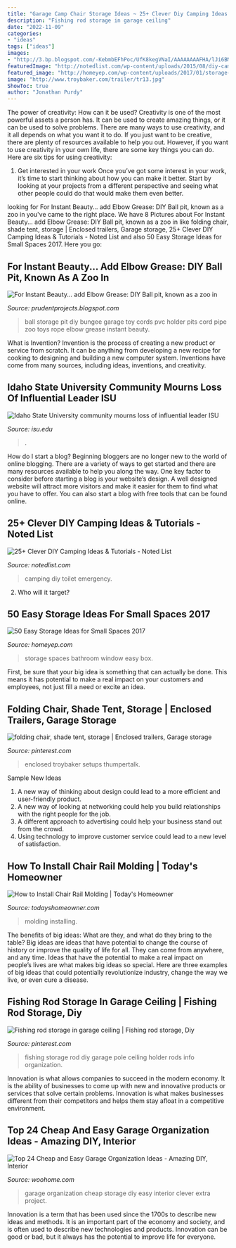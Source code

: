 ```yaml
---
title: "Garage Camp Chair Storage Ideas ~ 25+ Clever Diy Camping Ideas &amp; Tutorials"
description: "Fishing rod storage in garage ceiling"
date: "2022-11-09"
categories:
- "ideas"
tags: ["ideas"]
images:
- "http://3.bp.blogspot.com/-KebmbEFhPoc/UfK8kegVNaI/AAAAAAAAFHA/lJi6BMTFE30/s1600/ball+pit+4.JPG"
featuredImage: "http://notedlist.com/wp-content/uploads/2015/08/diy-camping-ideas/28-diy-camping-ideas.jpg"
featured_image: "http://homeyep.com/wp-content/uploads/2017/01/storage-for-small/39-easy-storage-ideas-for-small-spaces.jpg"
image: "http://www.troybaker.com/trailer/tr13.jpg"
ShowToc: true
author: "Jonathan Purdy"
---
```



The power of creativity: How can it be used?
Creativity is one of the most powerful assets a person has. It can be used to create amazing things, or it can be used to solve problems. There are many ways to use creativity, and it all depends on what you want it to do. If you just want to be creative, there are plenty of resources available to help you out. However, if you want to use creativity in your own life, there are some key things you can do. Here are six tips for using creativity: 
1. Get interested in your work
Once you’ve got some interest in your work, it’s time to start thinking about how you can make it better. Start by looking at your projects from a different perspective and seeing what other people could do that would make them even better.

	

		
looking for For Instant Beauty... add Elbow Grease: DIY Ball pit, known as a zoo in you've came to the right place. We have 8 Pictures about For Instant Beauty... add Elbow Grease: DIY Ball pit, known as a zoo in like folding chair, shade tent, storage | Enclosed trailers, Garage storage, 25+ Clever DIY Camping Ideas &amp; Tutorials - Noted List and also 50 Easy Storage Ideas for Small Spaces 2017. Here you go:
		
    
## For Instant Beauty... Add Elbow Grease: DIY Ball Pit, Known As A Zoo In

<img loading=lazy src="http://3.bp.blogspot.com/-KebmbEFhPoc/UfK8kegVNaI/AAAAAAAAFHA/lJi6BMTFE30/s1600/ball+pit+4.JPG" onerror="this.onerror=null;this.src='https://tse1.mm.bing.net/th?id=OIP.TADHR5nZJRzkCSMEo_sOvgHaJ4&amp;pid=15.1';" alt="For Instant Beauty... add Elbow Grease: DIY Ball pit, known as a zoo in">

_Source: prudentprojects.blogspot.com_

>ball storage pit diy bungee garage toy cords pvc holder pits cord pipe zoo toys rope elbow grease instant beauty. 

	

What is Invention?
Invention is the process of creating a new product or service from scratch. It can be anything from developing a new recipe for cooking to designing and building a new computer system. Inventions have come from many sources, including ideas, inventions, and creativity.

    
## Idaho State University Community Mourns Loss Of Influential Leader ISU

<img loading=lazy src="https://isu.edu/media/publications/headlines/fall-2019/180928-bonfire-26-copy.jpg" onerror="this.onerror=null;this.src='https://tse3.mm.bing.net/th?id=OIP.Spzw84oNBnNkvf53kfAEnQHaE8&amp;pid=15.1';" alt="Idaho State University community mourns loss of influential leader ISU">

_Source: isu.edu_

>. 

	

How do I start a blog?
Beginning bloggers are no longer new to the world of online blogging. There are a variety of ways to get started and there are many resources available to help you along the way. One key factor to consider before starting a blog is your website’s design. A well designed website will attract more visitors and make it easier for them to find what you have to offer. You can also start a blog with free tools that can be found online.

    
## 25+ Clever DIY Camping Ideas &amp; Tutorials - Noted List

<img loading=lazy src="http://notedlist.com/wp-content/uploads/2015/08/diy-camping-ideas/28-diy-camping-ideas.jpg" onerror="this.onerror=null;this.src='https://tse4.mm.bing.net/th?id=OIP.-KKlQdx9W1mWsH7IOcQjYQHaLH&amp;pid=15.1';" alt="25+ Clever DIY Camping Ideas &amp; Tutorials - Noted List">

_Source: notedlist.com_

>camping diy toilet emergency. 

	

2) Who will it target?

    
## 50 Easy Storage Ideas For Small Spaces 2017

<img loading=lazy src="http://homeyep.com/wp-content/uploads/2017/01/storage-for-small/39-easy-storage-ideas-for-small-spaces.jpg" onerror="this.onerror=null;this.src='https://tse4.mm.bing.net/th?id=OIP.KrakZ14LurKyqsx-rwb2YgHaT3&amp;pid=15.1';" alt="50 Easy Storage Ideas for Small Spaces 2017">

_Source: homeyep.com_

>storage spaces bathroom window easy box. 

	

First, be sure that your big idea is something that can actually be done. This means it has potential to make a real impact on your customers and employees, not just fill a need or excite an idea.

    
## Folding Chair, Shade Tent, Storage | Enclosed Trailers, Garage Storage

<img loading=lazy src="http://www.troybaker.com/trailer/tr13.jpg" onerror="this.onerror=null;this.src='https://tse2.mm.bing.net/th?id=OIP.4q07EqCzuK5rc0EdSgm5wAHaFj&amp;pid=15.1';" alt="folding chair, shade tent, storage | Enclosed trailers, Garage storage">

_Source: pinterest.com_

>enclosed troybaker setups thumpertalk. 

	

Sample New Ideas
1. A new way of thinking about design could lead to a more efficient and user-friendly product.
2. A new way of looking at networking could help you build relationships with the right people for the job.
3. A different approach to advertising could help your business stand out from the crowd.
4. Using technology to improve customer service could lead to a new level of satisfaction.

    
## How To Install Chair Rail Molding | Today&#039;s Homeowner

<img loading=lazy src="http://www.todayshomeowner.com/wp-content/uploads/2015/12/web-0076-how-install-chair-rail-molding.jpg" onerror="this.onerror=null;this.src='https://tse3.mm.bing.net/th?id=OIP.tzrBTiSjclhy33IYBwgcogHaDo&amp;pid=15.1';" alt="How to Install Chair Rail Molding | Today&#039;s Homeowner">

_Source: todayshomeowner.com_

>molding installing. 

	

The benefits of big ideas: What are they, and what do they bring to the table?
Big ideas are ideas that have potential to change the course of history or improve the quality of life for all. They can come from anywhere, and any time. Ideas that have the potential to make a real impact on people’s lives are what makes big ideas so special. Here are three examples of big ideas that could potentially revolutionize industry, change the way we live, or even cure a disease.

    
## Fishing Rod Storage In Garage Ceiling | Fishing Rod Storage, Diy

<img loading=lazy src="https://i.pinimg.com/originals/fc/ff/56/fcff5636aed9f791dfa2c66e5acadf9e.jpg" onerror="this.onerror=null;this.src='https://tse1.mm.bing.net/th?id=OIP.NOmmNJq2yj58vRXSPl_xjQHaNK&amp;pid=15.1';" alt="Fishing rod storage in garage ceiling | Fishing rod storage, Diy">

_Source: pinterest.com_

>fishing storage rod diy garage pole ceiling holder rods info organization. 

	

Innovation is what allows companies to succeed in the modern economy. It is the ability of businesses to come up with new and innovative products or services that solve certain problems. Innovation is what makes businesses different from their competitors and helps them stay afloat in a competitive environment.

    
## Top 24 Cheap And Easy Garage Organization Ideas - Amazing DIY, Interior

<img loading=lazy src="http://www.woohome.com/wp-content/uploads/2017/08/best-garage-storage-ideas-14.jpg" onerror="this.onerror=null;this.src='https://tse3.mm.bing.net/th?id=OIP.0F_jtr7mak2dnjtk4TcAiwDYEg&amp;pid=15.1';" alt="Top 24 Cheap and Easy Garage Organization Ideas - Amazing DIY, Interior">

_Source: woohome.com_

>garage organization cheap storage diy easy interior clever extra project. 

	

Innovation is a term that has been used since the 1700s to describe new ideas and methods. It is an important part of the economy and society, and is often used to describe new technologies and products. Innovation can be good or bad, but it always has the potential to improve life for everyone.

